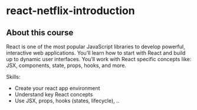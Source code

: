 # react-netflix-introduction

## About this course

React is one of the most popular JavaScript libraries to develop powerful, interactive web applications. You’ll learn how to start with React and build up to dynamic user interfaces. You’ll work with React specific concepts like: JSX, components, state, props, hooks, and more. 

Skills: 
- Create your react app environment 
- Understand key React concepts 
- Use JSX, props, hooks (states, lifecycle), ..
